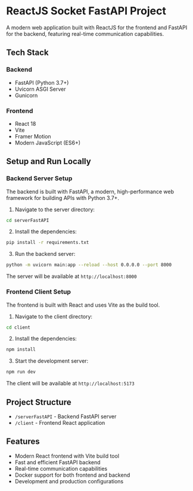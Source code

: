 # ReactJS Socket FastAPI Project

A modern web application built with ReactJS for the frontend and FastAPI for the backend, featuring real-time communication capabilities.

## Tech Stack

### Backend
- FastAPI (Python 3.7+)
- Uvicorn ASGI Server
- Gunicorn

### Frontend
- React 18
- Vite
- Framer Motion
- Modern JavaScript (ES6+)

## Setup and Run Locally

### Backend Server Setup

The backend is built with FastAPI, a modern, high-performance web framework for building APIs with Python 3.7+.

1. Navigate to the server directory:
```bash
cd serverFastAPI
```

2. Install the dependencies:
```bash
pip install -r requirements.txt
```

3. Run the backend server:
```bash
python -m uvicorn main:app --reload --host 0.0.0.0 --port 8000
```

The server will be available at `http://localhost:8000`

### Frontend Client Setup

The frontend is built with React and uses Vite as the build tool.

1. Navigate to the client directory:
```bash
cd client
```

2. Install the dependencies:
```bash
npm install
```

3. Start the development server:
```bash
npm run dev
```

The client will be available at `http://localhost:5173`

## Project Structure

- `/serverFastAPI` - Backend FastAPI server
- `/client` - Frontend React application

## Features

- Modern React frontend with Vite build tool
- Fast and efficient FastAPI backend
- Real-time communication capabilities
- Docker support for both frontend and backend
- Development and production configurations
